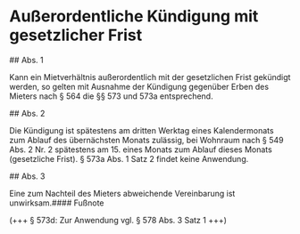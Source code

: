 # Außerordentliche Kündigung mit gesetzlicher Frist



\#\# Abs. 1

 Kann ein Mietverhältnis außerordentlich mit der gesetzlichen Frist gekündigt werden, so gelten mit Ausnahme der Kündigung gegenüber Erben des Mieters nach § 564 die §§ 573 und 573a entsprechend.

\#\# Abs. 2

 Die Kündigung ist spätestens am dritten Werktag eines Kalendermonats zum Ablauf des übernächsten Monats zulässig, bei Wohnraum nach § 549 Abs. 2 Nr. 2 spätestens am 15\. eines Monats zum Ablauf dieses Monats (gesetzliche Frist). § 573a Abs. 1 Satz 2 findet keine Anwendung.

\#\# Abs. 3

 Eine zum Nachteil des Mieters abweichende Vereinbarung ist unwirksam.#### Fußnote

(\+\+\+ § 573d: Zur Anwendung vgl. § 578 Abs. 3 Satz 1 \+\+\+) 

